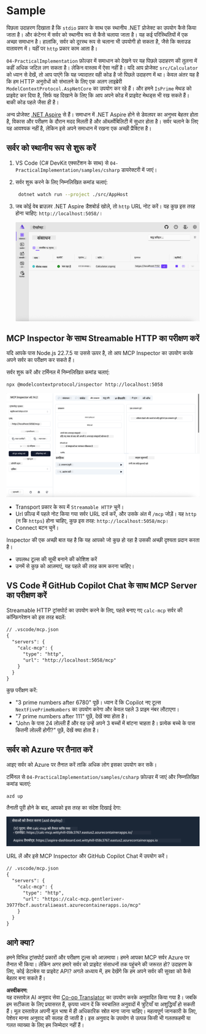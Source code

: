 <!--
CO_OP_TRANSLATOR_METADATA:
{
  "original_hash": "0bc7bd48f55f1565f1d95ccb2c16f728",
  "translation_date": "2025-07-13T23:05:14+00:00",
  "source_file": "04-PracticalImplementation/samples/csharp/README.md",
  "language_code": "hi"
}
-->
# Sample

पिछला उदाहरण दिखाता है कि `stdio` प्रकार के साथ एक स्थानीय .NET प्रोजेक्ट का उपयोग कैसे किया जाता है। और कंटेनर में सर्वर को स्थानीय रूप से कैसे चलाया जाता है। यह कई परिस्थितियों में एक अच्छा समाधान है। हालांकि, सर्वर को दूरस्थ रूप से चलाना भी उपयोगी हो सकता है, जैसे कि क्लाउड वातावरण में। यहीं पर `http` प्रकार काम आता है।

`04-PracticalImplementation` फ़ोल्डर में समाधान को देखने पर यह पिछले उदाहरण की तुलना में कहीं अधिक जटिल लग सकता है। लेकिन वास्तव में ऐसा नहीं है। यदि आप प्रोजेक्ट `src/Calculator` को ध्यान से देखें, तो आप पाएंगे कि यह ज्यादातर वही कोड है जो पिछले उदाहरण में था। केवल अंतर यह है कि हम HTTP अनुरोधों को संभालने के लिए एक अलग लाइब्रेरी `ModelContextProtocol.AspNetCore` का उपयोग कर रहे हैं। और हमने `IsPrime` मेथड को प्राइवेट कर दिया है, सिर्फ यह दिखाने के लिए कि आप अपने कोड में प्राइवेट मेथड्स भी रख सकते हैं। बाकी कोड पहले जैसा ही है।

अन्य प्रोजेक्ट [.NET Aspire](https://learn.microsoft.com/dotnet/aspire/get-started/aspire-overview) से हैं। समाधान में .NET Aspire होने से डेवलपर का अनुभव बेहतर होता है, विकास और परीक्षण के दौरान मदद मिलती है और ऑब्ज़र्वेबिलिटी में सुधार होता है। सर्वर चलाने के लिए यह आवश्यक नहीं है, लेकिन इसे अपने समाधान में रखना एक अच्छी प्रैक्टिस है।

## सर्वर को स्थानीय रूप से शुरू करें

1. VS Code (C# DevKit एक्सटेंशन के साथ) से `04-PracticalImplementation/samples/csharp` डायरेक्टरी में जाएं।
1. सर्वर शुरू करने के लिए निम्नलिखित कमांड चलाएं:

   ```bash
    dotnet watch run --project ./src/AppHost
   ```

1. जब कोई वेब ब्राउज़र .NET Aspire डैशबोर्ड खोले, तो `http` URL नोट करें। यह कुछ इस तरह होना चाहिए: `http://localhost:5058/`।

   ![.NET Aspire Dashboard](../../../../../translated_images/dotnet-aspire-dashboard.0a7095710e9301e90df2efd867e1b675b3b9bc2ccd7feb1ebddc0751522bc37c.hi.png)

## MCP Inspector के साथ Streamable HTTP का परीक्षण करें

यदि आपके पास Node.js 22.7.5 या उससे ऊपर है, तो आप MCP Inspector का उपयोग करके अपने सर्वर का परीक्षण कर सकते हैं।

सर्वर शुरू करें और टर्मिनल में निम्नलिखित कमांड चलाएं:

```bash
npx @modelcontextprotocol/inspector http://localhost:5058
```

![MCP Inspector](../../../../../translated_images/mcp-inspector.c223422b9b494fb4a518a3b3911b3e708e6a5715069470f9163ee2ee8d5f1ba9.hi.png)

- Transport प्रकार के रूप में `Streamable HTTP` चुनें।
- Url फ़ील्ड में पहले नोट किया गया सर्वर URL दर्ज करें, और उसके अंत में `/mcp` जोड़ें। यह `http` (न कि `https`) होना चाहिए, कुछ इस तरह: `http://localhost:5058/mcp`।
- Connect बटन चुनें।

Inspector की एक अच्छी बात यह है कि यह आपको जो कुछ हो रहा है उसकी अच्छी दृश्यता प्रदान करता है।

- उपलब्ध टूल्स की सूची बनाने की कोशिश करें
- उनमें से कुछ को आज़माएं, यह पहले की तरह काम करना चाहिए।

## VS Code में GitHub Copilot Chat के साथ MCP Server का परीक्षण करें

Streamable HTTP ट्रांसपोर्ट का उपयोग करने के लिए, पहले बनाए गए `calc-mcp` सर्वर की कॉन्फ़िगरेशन को इस तरह बदलें:

```jsonc
// .vscode/mcp.json
{
  "servers": {
    "calc-mcp": {
      "type": "http",
      "url": "http://localhost:5058/mcp"
    }
  }
}
```

कुछ परीक्षण करें:

- "3 prime numbers after 6780" पूछें। ध्यान दें कि Copilot नए टूल्स `NextFivePrimeNumbers` का उपयोग करेगा और केवल पहले 3 प्राइम नंबर लौटाएगा।
- "7 prime numbers after 111" पूछें, देखें क्या होता है।
- "John के पास 24 लोल्ली हैं और वह उन्हें अपने 3 बच्चों में बांटना चाहता है। प्रत्येक बच्चे के पास कितनी लोल्ली होगी?" पूछें, देखें क्या होता है।

## सर्वर को Azure पर तैनात करें

आइए सर्वर को Azure पर तैनात करें ताकि अधिक लोग इसका उपयोग कर सकें।

टर्मिनल से `04-PracticalImplementation/samples/csharp` फ़ोल्डर में जाएं और निम्नलिखित कमांड चलाएं:

```bash
azd up
```

तैनाती पूरी होने के बाद, आपको इस तरह का संदेश दिखाई देगा:

![Azd deployment success](../../../../../translated_images/azd-deployment-success.bd42940493f1b834a5ce6251a6f88966546009b350df59d0cc4a8caabe94a4f1.hi.png)

URL लें और इसे MCP Inspector और GitHub Copilot Chat में उपयोग करें।

```jsonc
// .vscode/mcp.json
{
  "servers": {
    "calc-mcp": {
      "type": "http",
      "url": "https://calc-mcp.gentleriver-3977fbcf.australiaeast.azurecontainerapps.io/mcp"
    }
  }
}
```

## आगे क्या?

हमने विभिन्न ट्रांसपोर्ट प्रकारों और परीक्षण टूल्स को आज़माया। हमने आपका MCP सर्वर Azure पर तैनात भी किया। लेकिन अगर हमारे सर्वर को प्राइवेट संसाधनों तक पहुंचने की जरूरत हो? उदाहरण के लिए, कोई डेटाबेस या प्राइवेट API? अगले अध्याय में, हम देखेंगे कि हम अपने सर्वर की सुरक्षा को कैसे बेहतर बना सकते हैं।

**अस्वीकरण**:  
यह दस्तावेज़ AI अनुवाद सेवा [Co-op Translator](https://github.com/Azure/co-op-translator) का उपयोग करके अनुवादित किया गया है। जबकि हम सटीकता के लिए प्रयासरत हैं, कृपया ध्यान दें कि स्वचालित अनुवादों में त्रुटियाँ या अशुद्धियाँ हो सकती हैं। मूल दस्तावेज़ अपनी मूल भाषा में ही अधिकारिक स्रोत माना जाना चाहिए। महत्वपूर्ण जानकारी के लिए, पेशेवर मानव अनुवाद की सलाह दी जाती है। इस अनुवाद के उपयोग से उत्पन्न किसी भी गलतफहमी या गलत व्याख्या के लिए हम जिम्मेदार नहीं हैं।